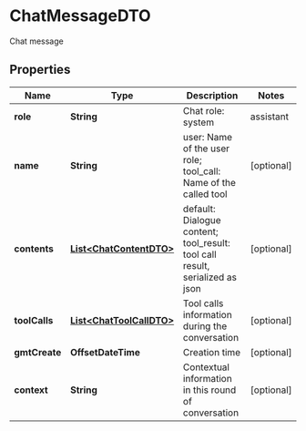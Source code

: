 

# ChatMessageDTO

Chat message

## Properties

| Name | Type | Description | Notes |
|------------ | ------------- | ------------- | -------------|
|**role** | **String** | Chat role: system | assistant | user | tool_call | tool_result |  [optional] |
|**name** | **String** | user: Name of the user role; tool_call: Name of the called tool |  [optional] |
|**contents** | [**List&lt;ChatContentDTO&gt;**](ChatContentDTO.md) | default: Dialogue content; tool_result: tool call result, serialized as json |  [optional] |
|**toolCalls** | [**List&lt;ChatToolCallDTO&gt;**](ChatToolCallDTO.md) | Tool calls information during the conversation |  [optional] |
|**gmtCreate** | **OffsetDateTime** | Creation time |  [optional] |
|**context** | **String** | Contextual information in this round of conversation |  [optional] |




